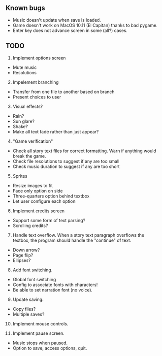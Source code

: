 ## Known bugs
- Music doesn't update when save is loaded.
- Game doesn't work on MacOS 10.11 (El Capitan) thanks to bad pygame.
- Enter key does not advance screen in some (all?) cases.

## TODO

1. Implement options screen
- Mute music
- Resolutions


2. Impelement branching
- Transfer from one file to another based on branch
- Present choices to user


3. Visual effects?
- Rain?
- Sun glare?
- Shake?
- Make all text fade rather than just appear?


4. "Game verification"
- Check all story text files for correct formatting. Warn if anything would break the game.
- Check file resolutions to suggest if any are too small
- Check music duration to suggest if any are too short


5. Sprites
- Resize images to fit
- Face only option on side
- Three-quarters option behind textbox
- Let user configure each option


6. Implement credits screen
- Support some form of text parsing?
- Scrolling credits?


7. Handle text overflow. When a story text paragraph overflows the textbox, the program should handle the "continue" of text.
- Down arrow?
- Page flip?
- Ellipses?


8. Add font switching.
- Global font switching
- Config to associate fonts with characters!
- Be able to set narration font (no voice).


9. Update saving.
- Copy files?
- Multiple saves?


10. Implement mouse controls.


11. Implement pause screen.
- Music stops when paused.
- Option to save, access options, quit.
